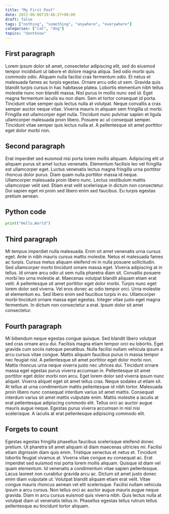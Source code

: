 ```yaml
---
title: "My First Post"
date: 2023-06-06T19:46:27+08:00
draft: false
tags: ["nothing", "something", "anywhere", "everywhere"]
categories: ["cat", "dog"]
topics: "dontknow"
---
```


## First paragraph
Lorem ipsum dolor sit amet, consectetur adipiscing elit, sed do eiusmod tempor incididunt ut labore et dolore magna aliqua. Sed odio morbi quis commodo odio. Aliquam nulla facilisi cras fermentum odio. Et netus et malesuada fames ac turpis egestas. Ornare arcu odio ut sem. Gravida quis blandit turpis cursus in hac habitasse platea. Lobortis elementum nibh tellus molestie nunc non blandit massa. Nisl purus in mollis nunc sed id. Eget magna fermentum iaculis eu non diam. Sem et tortor consequat id porta. Tincidunt vitae semper quis lectus nulla at volutpat. Neque convallis a cras semper auctor neque vitae. Viverra mauris in aliquam sem fringilla ut morbi. Fringilla est ullamcorper eget nulla. Tincidunt nunc pulvinar sapien et ligula ullamcorper malesuada proin libero. Posuere ac ut consequat semper. Tincidunt vitae semper quis lectus nulla at. A pellentesque sit amet porttitor eget dolor morbi non.

## Second paragraph
Erat imperdiet sed euismod nisi porta lorem mollis aliquam. Adipiscing elit ut aliquam purus sit amet luctus venenatis. Elementum facilisis leo vel fringilla est ullamcorper eget. Luctus venenatis lectus magna fringilla urna porttitor rhoncus dolor purus. Diam quam nulla porttitor massa id neque. Ullamcorper malesuada proin libero nunc. Lectus vestibulum mattis ullamcorper velit sed. Etiam erat velit scelerisque in dictum non consectetur. Dui sapien eget mi proin sed libero enim sed faucibus. Eu turpis egestas pretium aenean.

## Python code

```python
print("Hello,World")
```

## Third paragraph
Mi tempus imperdiet nulla malesuada. Enim sit amet venenatis urna cursus eget. Ante in nibh mauris cursus mattis molestie. Netus et malesuada fames ac turpis. Cursus metus aliquam eleifend mi in nulla posuere sollicitudin. Sed ullamcorper morbi tincidunt ornare massa eget. Viverra adipiscing at in tellus. Id ornare arcu odio ut sem nulla pharetra diam sit. Convallis posuere morbi leo urna molestie at. Maecenas volutpat blandit aliquam etiam erat velit. A pellentesque sit amet porttitor eget dolor morbi. Turpis nunc eget lorem dolor sed viverra. Vel eros donec ac odio tempor orci. Urna molestie at elementum eu. Sed libero enim sed faucibus turpis in eu. Ullamcorper morbi tincidunt ornare massa eget egestas. Integer vitae justo eget magna fermentum. In dictum non consectetur a erat. Ipsum dolor sit amet consectetur.

## Fourth paragraph
Mi bibendum neque egestas congue quisque. Sed blandit libero volutpat sed cras ornare arcu dui. Facilisis magna etiam tempor orci eu lobortis. Eget gravida cum sociis natoque penatibus. Nulla facilisi nullam vehicula ipsum a arcu cursus vitae congue. Mattis aliquam faucibus purus in massa tempor nec feugiat nisl. A pellentesque sit amet porttitor eget dolor morbi non. Mattis rhoncus urna neque viverra justo nec ultrices dui. Tincidunt ornare massa eget egestas purus viverra accumsan in. Pellentesque sit amet porttitor eget dolor morbi non arcu. Eget lorem dolor sed viverra ipsum nunc aliquet. Viverra aliquet eget sit amet tellus cras. Neque sodales ut etiam sit. At tellus at urna condimentum mattis pellentesque id nibh tortor. Malesuada proin libero nunc consequat interdum varius sit amet mattis. Consequat interdum varius sit amet mattis vulputate enim. Mattis molestie a iaculis at erat pellentesque adipiscing commodo elit. Tellus orci ac auctor augue mauris augue neque. Egestas purus viverra accumsan in nisl nisi scelerisque. A iaculis at erat pellentesque adipiscing commodo elit.

## Forgets to count
Egestas egestas fringilla phasellus faucibus scelerisque eleifend donec pretium. Ut pharetra sit amet aliquam id diam maecenas ultricies mi. Facilisi etiam dignissim diam quis enim. Tristique senectus et netus et. Tincidunt lobortis feugiat vivamus at. Viverra vitae congue eu consequat ac. Erat imperdiet sed euismod nisi porta lorem mollis aliquam. Quisque id diam vel quam elementum. Id venenatis a condimentum vitae sapien pellentesque. Lacus laoreet non curabitur gravida arcu ac. Dictum sit amet justo donec enim diam vulputate ut. Volutpat blandit aliquam etiam erat velit. Vitae congue mauris rhoncus aenean vel elit scelerisque. Facilisi nullam vehicula ipsum a arcu cursus. Non tellus orci ac auctor augue mauris augue neque gravida. Diam in arcu cursus euismod quis viverra nibh. Quis lectus nulla at volutpat diam ut venenatis tellus in. Phasellus egestas tellus rutrum tellus pellentesque eu tincidunt tortor aliquam.